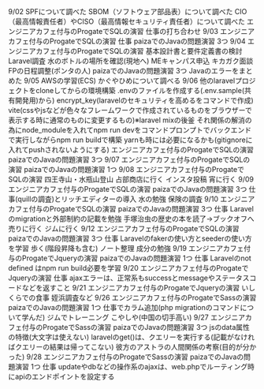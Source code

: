 9/02
  SPFについて調べた
  SBOM（ソフトウェア部品表）について調べた
  CIO（最高情報責任者）やCISO（最高情報セキュリティ責任者）について調べた
  エンジニアカフェ付与のProgateでSQLの演習
  仕事の打ち合わせ
9/03
  エンジニアカフェ付与のProgateでSQLの演習
  仕事
  paizaでのJavaの問題演習 3つ
9/04
  エンジニアカフェ付与のProgateでSQLの演習
  基本設計書と要件定義書の検討
  Laravel調査
  水のボトルの場所を確認(現地へ)
  MEキャンパス申込
  キカガク面談
  FPの日程調整(ポンタの人)
  paizaでのJavaの問題演習 3つ
  Javaのエラーをまとめた
9/05
  AWSの学習(ECS)
  かぐやひめについて調べる
9/06
  他のlaravelプロジェクトをcloneしてからの環境構築
  .envのファイルを作成する(.env.sample(共有開発用)から)
  encrypt_key(laravelのセキュリティを高めるをコマンドで作成)
  vite(cssやjsなどが色々なフレームワークで作成されているものをブラウザーで表示する時に通常のものに変更するもの)※laravel mixの後釜
  それ関係の解消の為にnode_moduleを入れてnpm run devをコマンドプロンプトでバックエンドで実行しながらnpm run buildで構築
  yarnも時には必要になるかも(gitignoreに入れてpushされないようにする)
  エンジニアカフェ付与のProgateでSQLの演習
  paizaでのJavaの問題演習 3つ
9/07
  エンジニアカフェ付与のProgateでSQLの演習
  paizaでのJavaの問題演習 1つ
9/08
  エンジニアカフェ付与のProgateでSQLの演習
  四王寺山・水瓶山登山
  占部商店に行く
  インスタ投稿
  宵に行く
9/09
  エンジニアカフェ付与のProgateでSQLの演習
  paizaでのJavaの問題演習 3つ
  仕事(quillの調査)とリッチエディターの導入
  水の勉強
  保険の調査
9/10
  エンジニアカフェ付与のProgateでSQLの演習
  paizaでのJavaの問題演習 3つ
  仕事 Laravelのmigrationと外部制約の記載を勉強
  手塚治虫の歴史の本を読了→ブックオフへ売りに行く
  ジムに行く
9/12
  エンジニアカフェ付与のProgateでSQLの演習
  paizaでのJavaの問題演習 3つ
  仕事 Laravelのfakerの使い方とseederの使い方を学習
  歩く(階段昇降も含む)
  ノート整理
  成分の勉強
  9/19
    エンジニアカフェ付与のProgateでJqueryの演習
    paizaでのJavaの問題演習 1つ
    仕事 Laravelのnot defined はnpm run build必要を学習
  9/20
    エンジニアカフェ付与のProgateでJqueryの演習
    仕事 ajaxエラーは、正常系もsuccessとmessageやステータスコードなどを返すこと
  9/21
    エンジニアカフェ付与のProgateでJqueryの演習
    いしくらでの食事
    姪浜調査など
  9/26
    エンジニアカフェ付与のProgateでSassの演習
    paizaでのJavaの問題演習 1つ
    仕事でカラム追加(php migrationのコマンドについて学んだ)
    ジムでトレーニング
    こやしや(中国の切手高い)
  9/27
    エンジニアカフェ付与のProgateでSassの演習
    paizaでのJavaの問題演習 3つ
    jsのdata属性の特徴(大文字は使えない)
    laravelのget()は、クエリーを実行する(記載がなければクエリーの結果は帰ってこない)
    彼方のアストラの人間関係の考察(目的が分かった)
  9/28
    エンジニアカフェ付与のProgateでSassの演習
    paizaでのJavaの問題演習 1つ
    仕事 updateやdbなどの操作系のajaxは、web.phpでルーティング時にapiのエンドポイントを設定する
